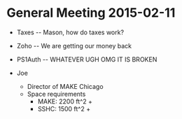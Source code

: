 General Meeting 2015-02-11
======

- Taxes
-- Mason, how do taxes work?
- Zoho
-- We are getting our money back
- PS1Auth
-- WHATEVER UGH OMG IT IS BROKEN

- Joe
	- Director of MAKE Chicago
	- Space requirements
		- MAKE: 2200 ft^2 +
		- SSHC: 1500 ft^2 +


